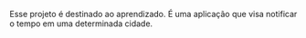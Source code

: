 Esse projeto é destinado ao aprendizado. É uma aplicação que visa notificar o tempo em uma determinada cidade.